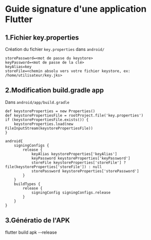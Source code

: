 # Guide signature d'une application Flutter


## 1.Fichier key.properties

Création du fichier `key.properties` dans `android/`

```
storePassword=<mot de passe du keystore>
keyPassword=<mot de passe de la clé>
keyAlias=key
storeFile=<chemin absolu vers votre fichier keystore, ex: /home/utilisateur/key.jks>
```

## 2.Modification build.gradle app

Dans `android/app/build.gradle`

```
def keystoreProperties = new Properties()
def keystorePropertiesFile = rootProject.file('key.properties')
if (keystorePropertiesFile.exists()) {
    keystoreProperties.load(new FileInputStream(keystorePropertiesFile))
}

android{
    signingConfigs {
        release {
            keyAlias keystoreProperties['keyAlias']
            keyPassword keystoreProperties['keyPassword']
            storeFile keystoreProperties['storeFile'] ? file(keystoreProperties['storeFile']) : null
            storePassword keystoreProperties['storePassword']
        }
    }
    buildTypes {
        release {
            signingConfig signingConfigs.release
        }
    }
}
```

## 3.Génératio de l'APK

flutter build apk --release